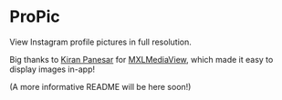 ProPic
======

View Instagram profile pictures in full resolution.

Big thanks to [Kiran Panesar](https://github.com/KiranPanesar/) for [MXLMediaView](https://github.com/KiranPanesar/MXLMediaView), which made it easy to display images in-app!

(A more informative README will be here soon!)
